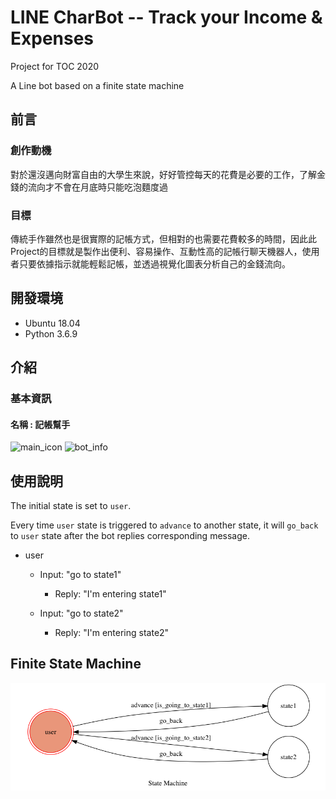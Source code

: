 # LINE CharBot -- Track your Income & Expenses

Project for TOC 2020

A Line bot based on a finite state machine

## 前言
### 創作動機

對於還沒邁向財富自由的大學生來說，好好管控每天的花費是必要的工作，了解金錢的流向才不會在月底時只能吃泡麵度過

### 目標

傳統手作雖然也是很實際的記帳方式，但相對的也需要花費較多的時間，因此此Project的目標就是製作出便利、容易操作、互動性高的記帳行聊天機器人，使用者只要依據指示就能輕鬆記帳，並透過視覺化圖表分析自己的金錢流向。

## 開發環境
* Ubuntu 18.04
* Python 3.6.9

## 介紹
### 基本資訊
#### 名稱 : 記帳幫手
![main_icon](https://i.imgur.com/TisBW9Jm.png)
![bot_info](https://i.imgur.com/86Kcl7Wm.png)

## 使用說明
The initial state is set to `user`.

Every time `user` state is triggered to `advance` to another state, it will `go_back` to `user` state after the bot replies corresponding message.

* user
	* Input: "go to state1"
		* Reply: "I'm entering state1"

	* Input: "go to state2"
		* Reply: "I'm entering state2"


## Finite State Machine
![fsm](./img/show-fsm.png)

